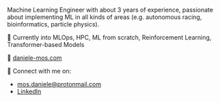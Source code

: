 Machine Learning Engineer with about 3 years of experience, passionate about implementing ML in all kinds of areas (e.g. autonomous racing, bioinformatics, particle physics). 

🧪 Currently into MLOps, HPC, ML from scratch, Reinforcement Learning, Transformer-based Models

🔗 [daniele-mos.com](https://www.daniele-mos.com)

 📨 Connect with me on:
- [mos.daniele@protonmail.com](mailto:mos.daniele@protonmail.com)
- [LinkedIn](https://www.linkedin.com/in/daniele-mos-121209/)
